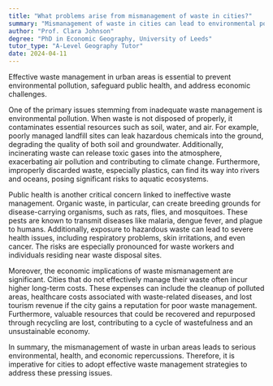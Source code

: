 ```yaml
---
title: "What problems arise from mismanagement of waste in cities?"
summary: "Mismanagement of waste in cities can lead to environmental pollution, public health issues, and economic challenges."
author: "Prof. Clara Johnson"
degree: "PhD in Economic Geography, University of Leeds"
tutor_type: "A-Level Geography Tutor"
date: 2024-04-11
---
```


Effective waste management in urban areas is essential to prevent environmental pollution, safeguard public health, and address economic challenges.

One of the primary issues stemming from inadequate waste management is environmental pollution. When waste is not disposed of properly, it contaminates essential resources such as soil, water, and air. For example, poorly managed landfill sites can leak hazardous chemicals into the ground, degrading the quality of both soil and groundwater. Additionally, incinerating waste can release toxic gases into the atmosphere, exacerbating air pollution and contributing to climate change. Furthermore, improperly discarded waste, especially plastics, can find its way into rivers and oceans, posing significant risks to aquatic ecosystems.

Public health is another critical concern linked to ineffective waste management. Organic waste, in particular, can create breeding grounds for disease-carrying organisms, such as rats, flies, and mosquitoes. These pests are known to transmit diseases like malaria, dengue fever, and plague to humans. Additionally, exposure to hazardous waste can lead to severe health issues, including respiratory problems, skin irritations, and even cancer. The risks are especially pronounced for waste workers and individuals residing near waste disposal sites.

Moreover, the economic implications of waste mismanagement are significant. Cities that do not effectively manage their waste often incur higher long-term costs. These expenses can include the cleanup of polluted areas, healthcare costs associated with waste-related diseases, and lost tourism revenue if the city gains a reputation for poor waste management. Furthermore, valuable resources that could be recovered and repurposed through recycling are lost, contributing to a cycle of wastefulness and an unsustainable economy.

In summary, the mismanagement of waste in urban areas leads to serious environmental, health, and economic repercussions. Therefore, it is imperative for cities to adopt effective waste management strategies to address these pressing issues.
    